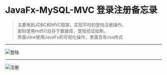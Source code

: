 # JavaFx-MySQL-MVC 登录注册备忘录
>主要用到JDBC和MVC框架，实现平时的登陆注册操作。  
密码使用md5()后存于数据库，登陆验证如斯。  
界面view使用JavaFx的可视化操作，里面含有css样式

<hr>

![登陆](https://gitee.com/uploads/images/2017/1105/190808_82e3d2f5_1616829.png "微信图片_20171105191047.png")

<hr>

![注册](https://gitee.com/uploads/images/2017/1105/190825_84e7c269_1616829.png "微信图片_20171105191051.png")
